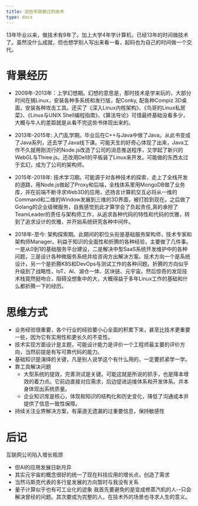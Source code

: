 ```yaml
---
title: 这些年我做过的技术
type: docs
---
```



13年毕业以来，做技术有9年了。加上大学4年学计算机，已经13年的时间做技术了。虽然没什么成就，但也想学别人写出来看一看，起码也为自己的时间做一个交代。

# 背景经历
* 2009年-2013年：上学幻想期。幻想的意思是，那时技术是学来玩的，大部分时间在搞Linux，安装各种多系统和发行版，配Conky, 配各种Compiz 3D桌面，安装各种攻击工具。还买了《深入Linux内核架构》、《鸟哥的Linux私房菜》、《Linux与UNIX Shell编程指南》、《算法导论》可惜最终基础没看多少，大概与牛人的差距就是从看不完这些书体现出来的。

* 2013年-2015年: 入门乱学期。毕业后在C++与Java中做了Java。从此书变成了Java系列，还去学了Java线下课。可能天生的好奇心体现了出来，Java工作不久就用刚流行的Node.js改造了公司的消息推送程序，又学起了新兴的WebGL与Three.js。还改用Dell的平板装了Linux来开发。可能做的东西太过于玄幻，成为了公司的架构师。

* 2015年-2018年: 技术学习期。可能源于对各种技术的探索，走上了全栈开发的道路，用Node.js做起了Proxy和后端，全栈体系里用MongoDB做了业务库，并在前端不断寻求Web3D的应用，还扬言计算机交互必将从一维的Command和二维的Window发展到三维的3D界面，被打脸到现在。之后做了Golang的企业级微服务，自我感觉到此才算学会了负起责任,真的承担了TeamLeader的责任与架构师工作，从追求各种代码的特性和代码的优雅，转到了追求设计的优雅，并开始系统研究各种中间件。

* 2018年-至今: 架构探索期。此期间的职位头衔是基础服务架构师，技术专家和架构师Manager。利益于知识的全面性和折腾的各种经验，主要做了几件事。一是从0到1的基础服务平台建设，二是解决中型SaaS系统开发维护中的各种问题，三是设计各种微服务系统并给咨询方出解决方案。技术方向一个是系统设计，另一个是折腾K8S和DevOps与测试工作的各种问题。折腾的方向似乎升级到了战略性，IoT、AI、湖仓一体、区块链、元宇宙。然后惊奇的发现技术栈竟然挺吻合，阻碍没想象中的大，大概得益于多年Linux工作的基础和什么都折腾一下的经历。


# 思维方式
* 业务经验很重要，各个行业的经验要小心全面的积累下来，甚至比技术更重要一些，因为它有实用性和更长久的不变性。
* 技术实现方面设计是主题，可能设计能力是评价一个工程师最主要的评价方向，当然前提是有写可靠代码的能力。
* 基础知识是演绎的关键，凡是别人说学这个有什么用的，一定要抓紧学一学。
* 靠工具解决问题
    * 大型系统的提效，完善测试是关键。可能这就是所说的抓手，也是降本增效的着力点。它前边直接对应需求，后边促进运维体系和开发体系。并本身体现出系统质量。
    * 企业知识库是核心，体现和知识的结构化和历史变化，降低了沟通成本并提供了信息一致性保障。
* 持续关注业界解决方案，有渠道无遗漏的过重要信息，保持敏感性

# 后记
互联网公司陷入增长瓶颈
* 但AI的应用发展日新月异
* 其实元宇宙的概念很好的统一了现在科技应用的增长点，创造了需求
* 当然马斯克代表的多行星发展的方向暂时与我没有关系
* 量子计算似乎也有可工业化的迹象
我首先要避免的是变成修蒸汽机的人--只会解决曾经的问题。其次要成为完整的人，在技术外的场景也寻求人生的意义。